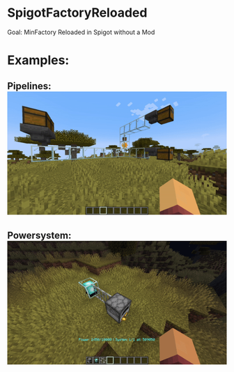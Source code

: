 # SpigotFactoryReloaded
Goal: MinFactory Reloaded in Spigot without a Mod

# Examples:
## Pipelines:![](assets/pipelines.gif)
## Powersystem:![](assets/power.gif)